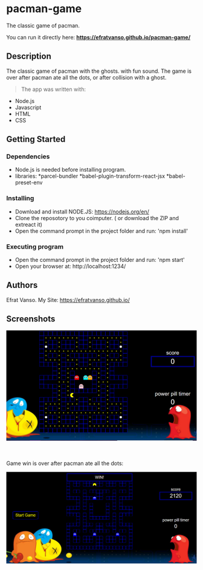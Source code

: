 # pacman-game


The classic game of pacman.

You can run it directly here: 
**https://efratvanso.github.io/pacman-game/**

## Description
The classic game of pacman with the ghosts. with fun sound. 
The game is over after pacman ate all the dots, or after collision with a ghost.

>The app was written with: 

   * Node.js
   * Javascript
   * HTML
   * CSS
   
## Getting Started

### Dependencies

* Node.js is needed before installing program.
* libraries:
	*parcel-bundler
    *babel-plugin-transform-react-jsx
    *babel-preset-env

### Installing

* Download and install NODE.JS: https://nodejs.org/en/
* Clone the reposotory to you coimputer. ( or download the ZIP and extreact it)
* Open the command prompt in the project folder and run: 'npm install'

### Executing program

* Open the command prompt in the project folder and run: 'npm start'
* Open your browser at: http://localhost:1234/

## Authors

Efrat Vanso.
My Site: https://efratvanso.github.io/

## Screenshots

<img style="-webkit-user-select: none;margin: auto;width: 700px;" src="https://raw.githubusercontent.com/EfratVanso/pacman-game/master/pacmanGame.png" width="600">

<br/><br/>
Game win is over after pacman ate all the dots:

<img style="-webkit-user-select: none;margin: auto;width: 700px;" src="https://raw.githubusercontent.com/EfratVanso/pacman-game/master/pacmanWin.png" width="600">
